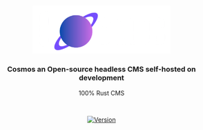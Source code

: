 <p align="center">
  <a href="https://github.com/Thrashy190/Cosmos">
    <img src="public/assets/cosmo-logo.png" width="318px" alt="Cosmos logo" />
  </a>
</p>

<h3 align="center">Cosmos an Open-source headless CMS self-hosted on development</h3>
<p align="center">100% Rust CMS</p>

<br>

<p align="center">
  <a href="https://www.npmjs.org/package/@strapi/strapi">
    <img src="https://img.shields.io/npm/v/@strapi/strapi/latest.svg" alt=" Version" />
  </a>
</p>
